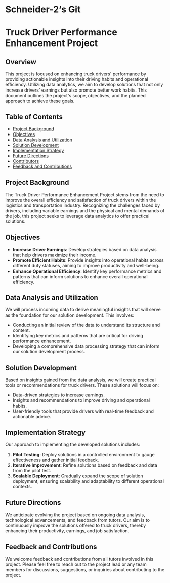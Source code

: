# Schneider-2‘s Git

# Truck Driver Performance Enhancement Project

## Overview

This project is focused on enhancing truck drivers' performance by providing actionable insights into their driving habits and operational efficiency. Utilizing data analytics, we aim to develop solutions that not only increase drivers' earnings but also promote better work habits. This document outlines the project's scope, objectives, and the planned approach to achieve these goals.

## Table of Contents

- [Project Background](#project-background)
- [Objectives](#objectives)
- [Data Analysis and Utilization](#data-analysis-and-utilization)
- [Solution Development](#solution-development)
- [Implementation Strategy](#implementation-strategy)
- [Future Directions](#future-directions)
- [Contributors](#contributors)
- [Feedback and Contributions](#feedback-and-contributions)

## Project Background

The Truck Driver Performance Enhancement Project stems from the need to improve the overall efficiency and satisfaction of truck drivers within the logistics and transportation industry. Recognizing the challenges faced by drivers, including variable earnings and the physical and mental demands of the job, this project seeks to leverage data analytics to offer practical solutions.

## Objectives

- **Increase Driver Earnings**: Develop strategies based on data analysis that help drivers maximize their income.
- **Promote Efficient Habits**: Provide insights into operational habits across different duty statuses, aiming to improve productivity and well-being.
- **Enhance Operational Efficiency**: Identify key performance metrics and patterns that can inform solutions to enhance overall operational efficiency.

## Data Analysis and Utilization

We will process incoming data to derive meaningful insights that will serve as the foundation for our solution development. This involves:

- Conducting an initial review of the data to understand its structure and content.
- Identifying key metrics and patterns that are critical for driving performance enhancement.
- Developing a comprehensive data processing strategy that can inform our solution development process.

## Solution Development

Based on insights gained from the data analysis, we will create practical tools or recommendations for truck drivers. These solutions will focus on:

- Data-driven strategies to increase earnings.
- Insights and recommendations to improve driving and operational habits.
- User-friendly tools that provide drivers with real-time feedback and actionable advice.

## Implementation Strategy

Our approach to implementing the developed solutions includes:

1. **Pilot Testing**: Deploy solutions in a controlled environment to gauge effectiveness and gather initial feedback.
2. **Iterative Improvement**: Refine solutions based on feedback and data from the pilot test.
3. **Scalable Deployment**: Gradually expand the scope of solution deployment, ensuring scalability and adaptability to different operational contexts.

## Future Directions

We anticipate evolving the project based on ongoing data analysis, technological advancements, and feedback from tutors. Our aim is to continuously improve the solutions offered to truck drivers, thereby enhancing their productivity, earnings, and job satisfaction.

## Feedback and Contributions

We welcome feedback and contributions from all tutors involved in this project. Please feel free to reach out to the project lead or any team members for discussions, suggestions, or inquiries about contributing to the project.
